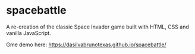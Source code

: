 # spacebattle
A re-creation of the classic Space Invader game built with HTML, CSS and vanilla JavaScript. 


Gme demo here: https://dasilvabrunotexas.github.io/spacebattle/
